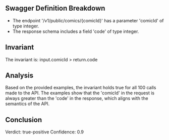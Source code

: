 ## Swagger Definition Breakdown
- The endpoint '/v1/public/comics/{comicId}' has a parameter 'comicId' of type integer.
- The response schema includes a field 'code' of type integer.

## Invariant
The invariant is: input.comicId > return.code

## Analysis
Based on the provided examples, the invariant holds true for all 100 calls made to the API. The examples show that the 'comicId' in the request is always greater than the 'code' in the response, which aligns with the semantics of the API.

## Conclusion
Verdict: true-positive
Confidence: 0.9
